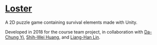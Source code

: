 
# [Loster](/portfolio/loster/)

A 2D puzzle game containing survival elements made with Unity.

Developed in 2018 for the course team project, in collaboration with [Da-Chung Yi](), [Shih-Wei Huang](), and [Liang-Han Lin]().